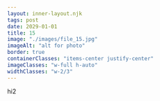 ```yaml
---
layout: inner-layout.njk
tags: post
date: 2029-01-01
title: 15
image: "./images/file_15.jpg"
imageAlt: "alt for photo"
border: true
containerClasses: "items-center justify-center"
imageClasses: "w-full h-auto"
widthClasses: "w-2/3"
---
```


hi2
